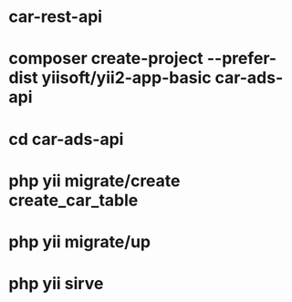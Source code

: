 # car-rest-api

# composer create-project --prefer-dist yiisoft/yii2-app-basic car-ads-api

# cd car-ads-api

# php yii migrate/create create_car_table

# php yii migrate/up

# php yii sirve